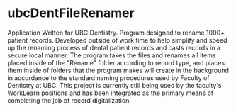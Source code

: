 # ubcDentFileRenamer
Application Written for UBC Dentistry. Program designed to rename 1000+ patient records. Developed outside of work time to help simplify and speed up the renaming process of dental patient records and casts records in a secure local manner. The program takes the files and renames all items placed inside of the "Rename" folder according to record type, and places them inside of folders that the program makes will create in the background in accordance to the standard naming procedures used by Faculty of Dentistry at UBC. This project is currently still being used by the faculty's WorkLearn positions and has been integrated as the primary means of completing the job of record digitalization.
